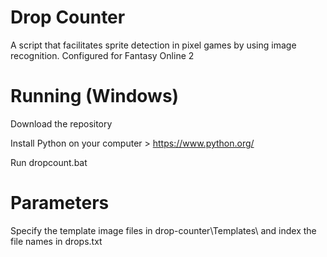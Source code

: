 # Drop Counter
A script that facilitates sprite detection in pixel games by using image recognition. Configured for Fantasy Online 2

# Running (Windows)

Download the repository

Install Python on your computer > https://www.python.org/

Run dropcount.bat

# Parameters

Specify the template image files in drop-counter\Templates\ and index the file names in drops.txt

